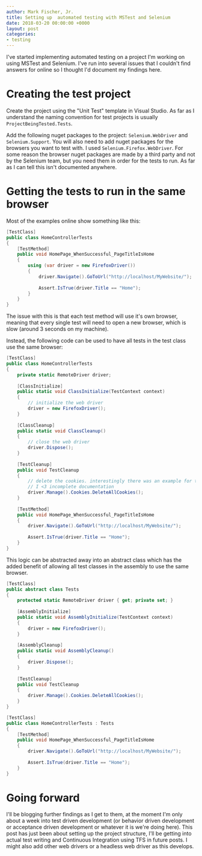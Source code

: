 ```yaml
---
author: Mark Fischer, Jr.
title: Setting up  automated testing with MSTest and Selenium
date: 2018-03-20 00:00:00 +0000
layout: post
categories:
- testing
---
```

I've started implementing automated testing on a project I'm working on using MSTest and Selenium. I've run into several issues that I couldn't find answers for online so I thought I'd document my findings here.

# Creating the test project

Create the project using the "Unit Test" template in Visual Studio. As far as I understand the naming convention for test projects is usually `ProjectBeingTested.Tests`.

Add the following nuget packages to the project: `Selenium.WebDriver` and `Selenium.Support`. You will also need to add nuget packages for the browsers you want to test with. I used `Selenium.Firefox.WebDriver`. For some reason the browser nuget packages are made by a third party and not by the Selenium team, but you need them in order for the tests to run. As far as I can tell this isn't documented anywhere.

# Getting the tests to run in the same browser

Most of the examples online show something like this:

```csharp
[TestClass]
public class HomeControllerTests
{
    [TestMethod]
    public void HomePage_WhenSuccessful_PageTitleIsHome
    {
    	using (var driver = new FirefoxDriver())
        {
            driver.Navigate().GoToUrl("http://localhost/MyWebsite/");
            
            Assert.IsTrue(driver.Title == "Home");
        }
    }
}
```

The issue with this is that each test method will use it's own browser, meaning that every single test will need to open a new browser, which is slow (around 3 seconds on my machine).

Instead, the following code can be used to have all tests in the test class use the same browser:

```csharp
[TestClass]
public class HomeControllerTests
{
    private static RemoteDriver driver;
    
    [ClassInitialize]
    public static void ClassInitialize(TestContext context)
    {
    	// initialize the web driver
    	driver = new FirefoxDriver();
    }
    
    [ClassCleanup]
    public static void ClassCleanup()
    {
    	// close the web driver
        driver.Dispose();
    }
    
    [TestCleanup]
    public void TestCleanup
    {
    	// delete the cookies. interestingly there was an example for this in the selenium documentation for all supported languages _except_ C#
        // I <3 incomplete documentation
        driver.Manage().Cookies.DeleteAllCookies();
    }
    
    [TestMethod]
    public void HomePage_WhenSuccessful_PageTitleIsHome
    {
       	driver.Navigate().GoToUrl("http://localhost/MyWebsite/");
            
        Assert.IsTrue(driver.Title == "Home");
    }
}
```

This logic can be abstracted away into an abstract class which has the added benefit of allowing all test classes in the assembly to use the same browser.

```csharp
[TestClass]
public abstract class Tests
{
    protected static RemoteDriver driver { get; private set; }
    
    [AssemblyInitialize]
    public static void AssemblyInitialize(TestContext context)
    {
    	driver = new FirefoxDriver();
    }
    
    [AssemblyCleanup]
    public static void AssemblyCleanup()
    {
        driver.Dispose();
    }
    
    [TestCleanup]
    public void TestCleanup
    {
        driver.Manage().Cookies.DeleteAllCookies();
    }
}

[TestClass]
public class HomeControllerTests : Tests
{
    [TestMethod]
    public void HomePage_WhenSuccessful_PageTitleIsHome
    {
    	driver.Navigate().GoToUrl("http://localhost/MyWebsite/");
            
        Assert.IsTrue(driver.Title == "Home");
    }
}
```

# Going forward

I'll be blogging further findings as I get to them, at the moment I'm only about a week into test driven development (or behavior driven development or acceptance driven development or whatever it is we're doing here). This post has just been about setting up the project structure, I'll be getting into actual test writing and Continuous Integration using TFS in future posts. I might also add other web drivers or a headless web driver as this develops.